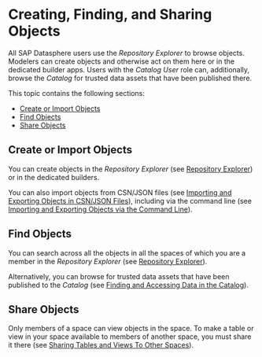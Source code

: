 <!-- loio6c69b305c2dc46798d51cd1f7a39c163 -->

# Creating, Finding, and Sharing Objects

All SAP Datasphere users use the *Repository Explorer* to browse objects. Modelers can create objects and otherwise act on them here or in the dedicated builder apps. Users with the *Catalog User* role can, additionally, browse the *Catalog* for trusted data assets that have been published there.

This topic contains the following sections:

-   [Create or Import Objects](creating-finding-and-sharing-objects-6c69b30.md#loio6c69b305c2dc46798d51cd1f7a39c163__section_create)
-   [Find Objects](creating-finding-and-sharing-objects-6c69b30.md#loio6c69b305c2dc46798d51cd1f7a39c163__section_find)
-   [Share Objects](creating-finding-and-sharing-objects-6c69b30.md#loio6c69b305c2dc46798d51cd1f7a39c163__section_share)



<a name="loio6c69b305c2dc46798d51cd1f7a39c163__section_create"/>

## Create or Import Objects

You can create objects in the *Repository Explorer* \(see [Repository Explorer](repository-explorer-f8ce0b4.md)\) or in the dedicated builders.

You can also import objects from CSN/JSON files \(see [Importing and Exporting Objects in CSN/JSON Files](importing-and-exporting-objects-in-csn-json-files-f8ff062.md)\), including via the command line \(see [Importing and Exporting Objects via the Command Line](importing-and-exporting-objects-via-the-command-line-6494657.md)\).



<a name="loio6c69b305c2dc46798d51cd1f7a39c163__section_find"/>

## Find Objects

You can search across all the objects in all the spaces of which you are a member in the *Repository Explorer* \(see [Repository Explorer](repository-explorer-f8ce0b4.md)\).

Alternatively, you can browse for trusted data assets that have been published to the *Catalog* \(see [Finding and Accessing Data in the Catalog](finding-and-accessing-data-in-the-catalog-1047825.md)\).



<a name="loio6c69b305c2dc46798d51cd1f7a39c163__section_share"/>

## Share Objects

Only members of a space can view objects in the space. To make a table or view in your space available to members of another space, you must share it there \(see [Sharing Tables and Views To Other Spaces](sharing-tables-and-views-to-other-spaces-64b318f.md)\).

